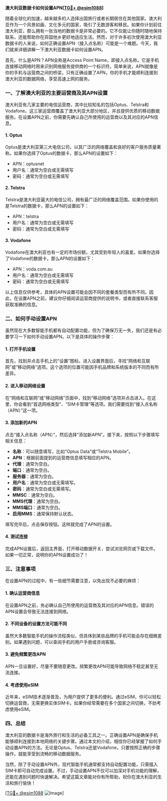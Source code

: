 **澳大利亚数据卡如何设置APN[[TG💪+ @esim1088](https://t.me/s/esim1088)]**

随着全球化的加速，越来越多的人选择出国旅行或者长期居住在其他国家。澳大利亚作为一个风景如画、文化多元的国家，吸引了无数游客和移民。如果你计划前往澳大利亚，那么拥有一张当地的数据卡是非常必要的。它不仅能让你随时随地保持联系，还能帮助你在异国他乡更好地适应生活。然而，对于许多初次使用澳大利亚数据卡的人来说，如何正确设置APN（接入点名称）可能是一个难题。今天，我们就来详细讲解一下澳大利亚数据卡如何设置APN。

首先，什么是APN？APN全称是Access Point Name，即接入点名称。它是手机连接移动网络时用来识别网络服务提供商的一个标识符。简单来说，APN就像是你的手机与运营商之间的桥梁，只有正确设置了APN，你的手机才能顺利连接到澳大利亚的数据网络，享受高速上网的服务。

### **一、了解澳大利亚的主要运营商及其APN设置**

澳大利亚有几家主要的电信运营商，其中比较知名的包括Optus、Telstra和Vodafone。这三家运营商覆盖了澳大利亚大部分地区，并且提供优质的移动数据服务。在设置APN之前，你需要先确认自己所使用的运营商以及其对应的APN信息。

#### **1. Optus**
Optus是澳大利亚第三大电信公司，以其广泛的网络覆盖和良好的客户服务质量著称。如果你选择了Optus的数据卡，那么APN的设置如下：

- APN：optusnet
- 用户名：通常为空白或无需填写
- 密码：通常为空白或无需填写

#### **2. Telstra**
Telstra是澳大利亚最大的电信公司，拥有最广泛的网络覆盖范围。如果你使用的是Telstra的数据卡，那么APN的设置如下：

- APN：telstra
- 用户名：通常为空白或无需填写
- 密码：通常为空白或无需填写

#### **3. Vodafone**
Vodafone在澳大利亚也有一定的市场份额，尤其受到年轻人的喜爱。如果你选择了Vodafone的数据卡，那么APN的设置如下：

- APN：voda.com.au
- 用户名：通常为空白或无需填写
- 密码：通常为空白或无需填写

以上信息仅供参考，具体的APN设置可能会因不同的套餐类型而有所不同。因此，在设置APN之前，建议你仔细阅读运营商提供的说明书，或者直接联系客服获取准确的信息。

### **二、如何手动设置APN**

虽然现在大多数智能手机都有自动配置功能，但为了确保万无一失，我们还是有必要学习一下如何手动设置APN。以下是具体的操作步骤：

#### **1. 打开手机设置**
首先，找到并点击手机上的“设置”图标。进入设置界面后，寻找“网络和互联网”或“移动网络”选项。这个选项的位置可能因手机品牌和系统版本的不同而有所差异。

#### **2. 进入移动网络设置**
在“网络和互联网”或“移动网络”页面中，找到“移动网络”选项并点击进入。在这里，你会看到“首选网络类型”、“SIM卡管理”等选项。我们需要找到“接入点名称（APN）”这一项。

#### **3. 添加新的APN**
点击“接入点名称（APN）”，然后选择“添加新APN”。接下来，按照以下步骤填写相关信息：

- **名称**：可以随意填写，比如“Optus Data”或“Telstra Mobile”。
- **APN**：根据前面提到的运营商信息填写相应的APN。
- **代理**：通常为空白。
- **端口**：通常为空白。
- **服务器**：通常为空白。
- **用户名**：通常为空白或无需填写。
- **密码**：通常为空白或无需填写。
- **MMSC**：通常为空白。
- **MMS代理**：通常为空白。
- **MMS端口**：通常为空白。
- **启用MMS**：通常保持默认状态。

填写完毕后，点击保存按钮。这样就完成了APN的设置。

#### **4. 测试连接**
完成APN设置后，返回主界面，打开移动数据开关，尝试浏览网页或下载文件。如果一切正常，说明你的APN设置成功了！

### **三、注意事项**

在设置APN的过程中，有一些细节需要注意，以免出现不必要的麻烦：

#### **1. 确认运营商信息**
在设置APN之前，务必确认自己所使用的运营商及其对应的APN信息。错误的APN设置会导致无法连接到网络。

#### **2. 不同设备的设置方法可能不同**
虽然大多数智能手机的操作流程类似，但具体到某些品牌的手机可能会存在细微差别。如果遇到问题，可以查阅手机的用户手册或咨询客服。

#### **3. 避免频繁更改APN**
APN一旦设置好，尽量不要随意更改。频繁更改APN可能导致网络不稳定甚至无法连接。

#### **4. 考虑使用eSIM**
近年来，eSIM技术逐渐普及，为用户提供了更多的便利。通过eSIM，你可以轻松切换运营商，无需更换实体SIM卡。如果你经常需要在多个国家之间切换，不妨考虑使用eSIM。

### **四、总结**

澳大利亚的数据卡是海外旅行和生活的必备工具之一。正确设置APN是确保手机能够顺利连接到本地网络的关键步骤。通过本文的介绍，相信你已经掌握了如何手动设置APN的方法。无论是Optus、Telstra还是Vodafone，只要按照正确的步骤操作，就能享受到流畅的移动数据服务。

当然，除了手动设置APN外，现代智能手机通常都支持自动配置功能，只需插入SIM卡即可自动完成设置。不过，手动设置APN不仅可以加深对手机功能的理解，还能在遇到问题时快速解决。希望这篇文章能对你有所帮助，祝你在澳大利亚的生活和旅行愉快！

[[TG💪+ @esim1088](https://t.me/s/esim1088) ![Image](https://i.postimg.cc/4NQfJmqS/Snipaste-2025-05-13-00-14-12.png)]